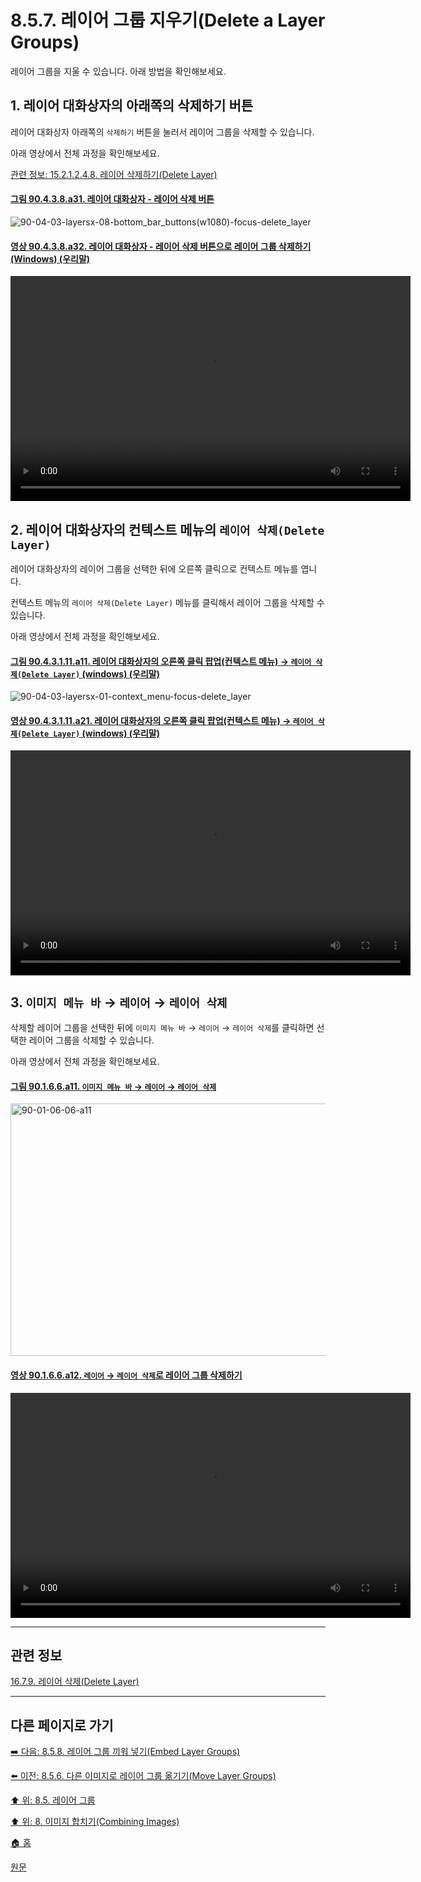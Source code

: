 # 8.5.7. 레이어 그룹 지우기(Delete a Layer Groups)
레이어 그룹을 지울 수 있습니다. 아래 방법을 확인해보세요.

<a id="08-05-07-s1"></a>

## 1. 레이어 대화상자의 아래쪽의 삭제하기 버튼
레이어 대화상자 아래쪽의 `삭제하기` 버튼을 눌러서 레이어 그룹을 삭제할 수 있습니다. 

아래 영상에서 전체 과정을 확인해보세요.

[관련 정보: 15.2.1.2.4.8. 레이어 삭제하기(Delete Layer)](./15-02-01-02-04-08-delete_layer.md)

<a id="90-04-03-08-a31"></a>

#### [그림 90.4.3.8.a31. 레이어 대화상자 - 레이어 삭제 버튼](./90-04-0003-008-bottom_bar_buttons.md#90-04-03-08-a31)
![90-04-03-layersx-08-bottom_bar_buttons(w1080)-focus-delete_layer](https://github.com/wonder13662/gimp/assets/15767104/e06f6fdf-ad25-405e-a76e-fff18cab31b3)

<a id="90-04-03-08-a32"></a>

#### [영상 90.4.3.8.a32. 레이어 대화상자 - 레이어 삭제 버튼으로 레이어 그룹 삭제하기 (Windows) (우리말)](./90-04-0003-008-bottom_bar_buttons.md#90-04-03-08-a32)
<video controls="controls" width="640" height="360"  src="https://github.com/wonder13662/gimp/assets/15767104/64ceeec5-7277-49a9-948b-055115d396f3"></video>

<a id="08-05-07-s2"></a>

## 2. 레이어 대화상자의 컨텍스트 메뉴의 `레이어 삭제(Delete Layer)`
레이어 대화상자의 레이어 그룹을 선택한 뒤에 오른쪽 클릭으로 컨텍스트 메뉴를 엽니다.

컨텍스트 메뉴의 `레이어 삭제(Delete Layer)` 메뉴를 클릭해서 레이어 그룹을 삭제할 수 있습니다. 

아래 영상에서 전체 과정을 확인해보세요.

<a id="90-04-03-01-11-a11"></a>

#### [그림 90.4.3.1.11.a11. 레이어 대화상자의 오른쪽 클릭 팝업(컨텍스트 메뉴) → `레이어 삭제(Delete Layer)` (windows) (우리말)](./90-04-0003-001-011-delete_layer.md#90-04-03-01-11-a11)
![90-04-03-layersx-01-context_menu-focus-delete_layer](https://github.com/wonder13662/gimp/assets/15767104/8c5f2238-dc9a-43fd-8fa5-ed6ba55288ac)

<a id="90-04-03-01-11-a21"></a>

#### [영상 90.4.3.1.11.a21. 레이어 대화상자의 오른쪽 클릭 팝업(컨텍스트 메뉴) → `레이어 삭제(Delete Layer)` (windows) (우리말)](./90-04-0003-001-011-delete_layer.md#90-04-03-01-11-a21)
<video controls="controls" width="640" height="360" src="https://github.com/wonder13662/gimp/assets/15767104/d39d052b-f104-44a7-b42b-7c44e036e6b9"></video>

<a id="08-05-07-s3"></a>

## 3. `이미지 메뉴 바` → `레이어` → `레이어 삭제`
삭제할 레이어 그룹을 선택한 뒤에 `이미지 메뉴 바` → `레이어` → `레이어 삭제`를 클릭하면 선택한 레이어 그룹을 삭제할 수 있습니다.

아래 영상에서 전체 과정을 확인해보세요.

<a id="90-01-06-06-a11"></a>

#### [그림 90.1.6.6.a11. `이미지 메뉴 바` → `레이어` → `레이어 삭제`](./90-01-06-06-delete_layer.md#90-01-06-06-a11)
<img width="849" height="404" alt="90-01-06-06-a11" src="https://github.com/user-attachments/assets/64ddba5e-6411-449f-9521-5b6756782bb2" />

<a id="90-01-06-06-a12"></a>

#### [영상 90.1.6.6.a12. `레이어` → `레이어 삭제`로 레이어 그룹 삭제하기](./90-01-06-06-delete_layer.md#90-01-06-06-a12)
<video controls="controls" width="640" height="360" src="https://github.com/wonder13662/gimp/assets/15767104/e6585b5b-f5a1-4f4b-b8ef-9fb5297c3ee6"></video>

***

## 관련 정보

[16.7.9. 레이어 삭제(Delete Layer)](./16-07-09-delete-layer.md)

***

## 다른 페이지로 가기

[➡️ 다음: 8.5.8. 레이어 그룹 끼워 넣기(Embed Layer Groups)](./08-05-08-embed_layer_groups.md)

[⬅️ 이전: 8.5.6. 다른 이미지로 레이어 그룹 옮기기(Move Layer Groups)](./08-05-06-move_layer_groups.md)

[⬆️ 위: 8.5. 레이어 그룹](./08-05-00-layer-groups.md)

[⬆️ 위: 8. 이미지 합치기(Combining Images)](./08-00-combining-images.md)

[🏠 홈](./00-home.md)

[원문](https://docs.gimp.org/2.10/ko/gimp-layer-groups.html)

